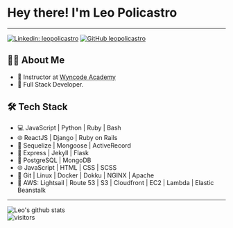 # Hey there! I'm Leo Policastro

---

[![Linkedin: leopolicastro](https://img.shields.io/badge/-leopolicastro-blue?style=flat-square&logo=Linkedin&logoColor=white&link=https://www.linkedin.com/in/leo-policastro/)](https://www.linkedin.com/in/leo-policastro/)
[![GitHub leopolicastro](https://img.shields.io/github/followers/leopolicastro?label=follow&style=social)](https://github.com/Thaiane)

## 👨‍💻 About Me

- 💼 Instructor at [Wyncode Academy](https://github.com/wyncode)
- 🧢 Full Stack Developer.

## 🛠 Tech Stack

- 💻 JavaScript | Python | Ruby | Bash
- 🌐 ReactJS | Django | Ruby on Rails
- 🦊 Sequelize | Mongoose | ActiveRecord
- 🐙 Express | Jekyll | Flask
- 🐘 PostgreSQL | MongoDB
- 🌐 JavaScript | HTML | CSS | SCSS
- 🔧 Git | Linux | Docker | Dokku | NGINX | Apache
- 🚢 AWS: Lightsail | Route 53 | S3 | Cloudfront | EC2 | Lambda | Elastic Beanstalk

---

![Leo's github stats](https://github-readme-stats.vercel.app/api?username=leopolicastro&show_icons=true)
<br />
![visitors](https://visitor-badge.laobi.icu/badge?page_id=leopolicastro.leopolicastro)
